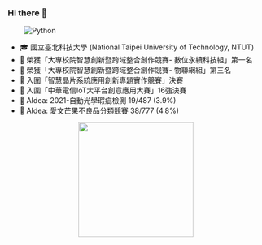 ### Hi there 👋
&emsp;&emsp;
![Python](https://img.shields.io/badge/-Python-pink?style=flat-square&logo=Python)
<!--
**AllenSu1/AllenSu1** is a ✨ _special_ ✨ repository because its `README.md` (this file) appears on your GitHub profile.

Here are some ideas to get you started:

- 🔭 I’m currently working on ...
- 🌱 I’m currently learning ...
- 👯 I’m looking to collaborate on ...
- 🤔 I’m looking for help with ...
- 💬 Ask me about ...
- 📫 How to reach me: ...
- 😄 Pronouns: ...
- ⚡ Fun fact: ...
-->
<!-- <img height="160" align="center" src="https://github-profile-trophy.vercel.app/?username=AllenSu1&column=7&margin-w=5" /> -->

- 🎓 國立臺北科技大學 (National Taipei University of Technology, NTUT)
- 🥇 榮獲「大專校院智慧創新暨跨域整合創作競賽- 數位永續科技組」第一名
- 🥉 榮獲「大專校院智慧創新暨跨域整合創作競賽- 物聯網組」第三名
- 🏅 入圍「智慧晶片系統應用創新專題實作競賽」決賽
- 🏅 入圍「中華電信IoT大平台創意應用大賽」16強決賽
- 🏅 AIdea: 2021-自動光學瑕疵檢測 19/487 (3.9%)
- 🏅 AIdea: 愛文芒果不良品分類競賽 38/777 (4.8%)


<!-- <img height="160" align="lift" src="https://github-readme-stats.vercel.app/api?username=AllenSu1&show_icons=True&count_private=True" /> -->
<!-- GitHub Activity Graph -->
<div align="center"><img height="226px" src="https://activity-graph.herokuapp.com/graph?username=AllenSu1&theme=react-dark&color=00ADFF&bg_color=010F2C" /></div>
